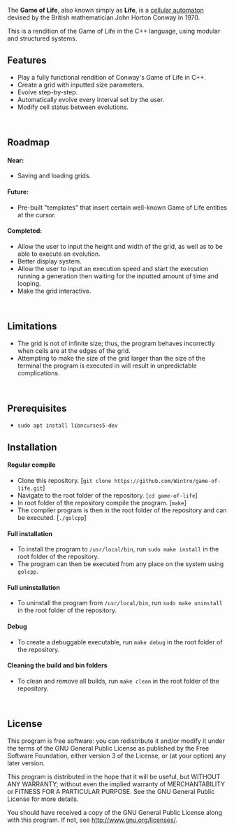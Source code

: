 The **Game of Life**, also known simply as **Life**, is a [cellular automaton](https://en.wikipedia.org/wiki/Cellular_automaton) devised by the British mathematician John Horton Conway in 1970.

This is a rendition of the Game of Life in the C++ language, using modular and structured systems.


## Features ##
 * Play a fully functional rendition of Conway's Game of Life in C++.
 * Create a grid with inputted size parameters.
 * Evolve step-by-step.
 * Automatically evolve every interval set by the user.
 * Modify cell status between evolutions.


<br>


## Roadmap ##

#### Near: ####
* Saving and loading grids.

#### Future: ####
 * Pre-built "templates" that insert certain well-known Game of Life entities at the cursor.

#### Completed: ####
* Allow the user to input the height and width of the grid, as well as to be able to execute an evolution.
* Better display system.
* Allow the user to input an execution speed and start the execution running a generation then waiting for the inputted amount of time and looping.
* Make the grid interactive.


<br>


## Limitations ##
 * The grid is not of infinite size; thus, the program behaves incorrectly when cells are at the edges of the grid.
 * Attempting to make the size of the grid larger than the size of the terminal the program is executed in will result in unpredictable complications.


<br>


## Prerequisites ##
* `sudo apt install libncurses5-dev`


## Installation ##
#### Regular compile ####
* Clone this repository. [`git clone https://github.com/Wintro/game-of-life.git`]
* Navigate to the root folder of the repository. [`cd game-of-life`]
* In root folder of the repository compile the program. [`make`]
* The compiler program is then in the root folder of the repository and can be executed. [`./golcpp`]

#### Full installation ####
* To install the program to `/usr/local/bin`, run `sudo make install` in the root folder of the repository.
* The program can then be executed from any place on the system using `golcpp`.

#### Full uninstallation ####
* To uninstall the program from `/usr/local/bin`, run `sudo make uninstall` in the root folder of the repository.

#### Debug ####
* To create a debuggable executable, run `make debug` in the root folder of the repository.

#### Cleaning the build and bin folders ####
* To clean and remove all builds, run `make clean` in the root folder of the repository.


<br>


## License ##
This program is free software: you can redistribute it and/or modify
it under the terms of the GNU General Public License as published by
the Free Software Foundation, either version 3 of the License, or
(at your option) any later version.

This program is distributed in the hope that it will be useful,
but WITHOUT ANY WARRANTY; without even the implied warranty of
MERCHANTABILITY or FITNESS FOR A PARTICULAR PURPOSE.  See the
GNU General Public License for more details.

You should have received a copy of the GNU General Public License
along with this program.  If not, see <http://www.gnu.org/licenses/>.
